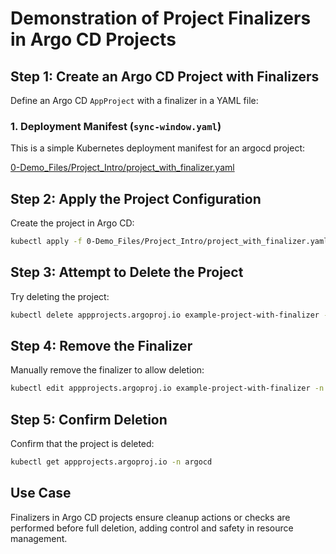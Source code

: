 
# Demonstration of Project Finalizers in Argo CD Projects

## Step 1: Create an Argo CD Project with Finalizers
Define an Argo CD `AppProject` with a finalizer in a YAML file:

### 1. Deployment Manifest (`sync-window.yaml`)

This is a simple Kubernetes deployment manifest for an argocd project:

[0-Demo_Files/Project_Intro/project_with_finalizer.yaml](https://github.com/RensVgb/ArgoCD-Complete-Master-Course/blob/main/0-Demo_Files/Project_Intro/project_with_finalizer.yaml)



## Step 2: Apply the Project Configuration
Create the project in Argo CD:

```bash
kubectl apply -f 0-Demo_Files/Project_Intro/project_with_finalizer.yaml -n argocd
```

## Step 3: Attempt to Delete the Project
Try deleting the project:

```bash
kubectl delete appprojects.argoproj.io example-project-with-finalizer -n argocd
```

## Step 4: Remove the Finalizer
Manually remove the finalizer to allow deletion:

```bash
kubectl edit appprojects.argoproj.io example-project-with-finalizer -n argocd
```

## Step 5: Confirm Deletion
Confirm that the project is deleted:

```bash
kubectl get appprojects.argoproj.io -n argocd
```

## Use Case
Finalizers in Argo CD projects ensure cleanup actions or checks are performed before full deletion, adding control and safety in resource management.
